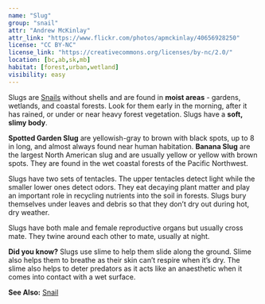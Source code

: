```yaml
---
name: "Slug"
group: "snail"
attr: "Andrew McKinlay"
attr_link: "https://www.flickr.com/photos/apmckinlay/40656928250"
license: "CC BY-NC"
license_link: "https://creativecommons.org/licenses/by-nc/2.0/"
location: [bc,ab,sk,mb]
habitat: [forest,urban,wetland]
visibility: easy
---
```

Slugs are [Snails](/animals/snail) without shells and are found in **moist areas** - gardens, wetlands, and coastal forests. Look for them early in the morning, after it has rained, or under or near heavy forest vegetation. Slugs have a **soft, slimy body**.

**Spotted Garden Slug** are yellowish-gray to brown with black spots, up to 8 in long, and almost always found near human habitation. **Banana Slug** are the largest North American slug  and are usually yellow or yellow with brown spots. They are found in the wet coastal forests of the Pacific Northwest.

Slugs have two sets of tentacles. The upper tentacles detect light while the smaller lower ones detect odors. They eat decaying plant matter and play an important role in recycling nutrients into the soil in forests. Slugs bury themselves under leaves and debris so that they don’t dry out during hot, dry weather.

Slugs have both male and female reproductive organs but usually cross mate. They twine around each other to mate, usually at night.

**Did you know?** Slugs use slime to help them slide along the ground. Slime also helps them to breathe as their skin can’t respire when it’s dry. The slime also helps to deter predators as it acts like an anaesthetic when it comes into contact with a wet surface.

<!-- generated, do not edit -->
**See Also:**
[Snail](/animals/snail)
